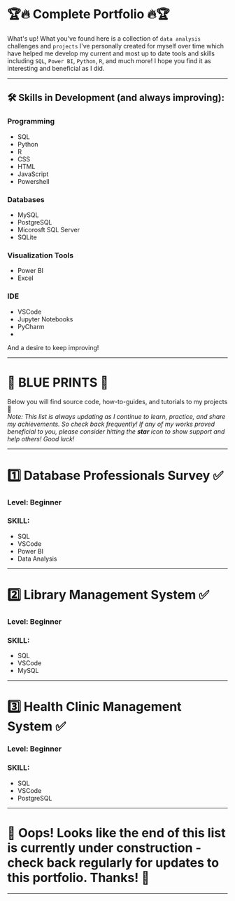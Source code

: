 # :trophy::fire: Complete Portfolio :fire::trophy:
What's up!
What you've found here is a collection of `data analysis` challenges and `projects` I've personally created for myself over time which have helped me develop my current and most up to date tools and skills including `SQL`, `Power BI`, `Python`, `R`, and much more! I hope you find it as interesting and beneficial as I did.

---

## :hammer_and_wrench: Skills in Development (and always improving):
### Programming
- SQL
- Python
- R
- CSS
- HTML
- JavaScript
- Powershell

### Databases
- MySQL
- PostgreSQL
- Micorosft SQL Server
- SQLite

### Visualization Tools 
  - Power BI
  - Excel

### IDE
  - VSCode
  - Jupyter Notebooks
  - PyCharm
  - 
  
And a desire to keep improving!

---

# 📑 BLUE PRINTS 📔
Below you will find source code, how-to-guides, and tutorials to my projects 👋 <br />
*Note: This list is always updating as I continue to learn, practice, and share my achievements. So check back frequently! If any of my works proved beneficial to you, please consider hitting the **star** icon to show support and help others! Good luck!*

---

# :one: Database Professionals Survey :white_check_mark:
### Level: Beginner
### SKILL:
- SQL
- VSCode
- Power BI
- Data Analysis

---

# :two: Library Management System :white_check_mark:
### Level: Beginner
### SKILL:
- SQL
- VSCode
- MySQL

---

# :three: Health Clinic Management System :white_check_mark:
### Level: Beginner
### SKILL:
- SQL
- VSCode
- PostgreSQL

---

# :construction: Oops! Looks like the end of this list is currently under construction - check back regularly for updates to this portfolio. Thanks! :construction:

---
